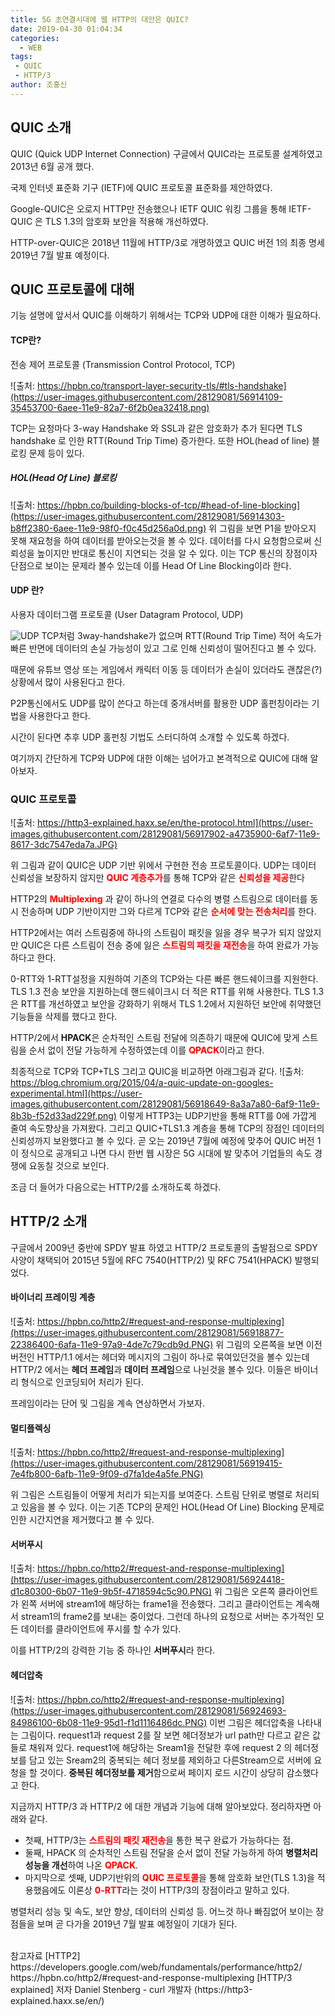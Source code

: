 ```yaml
---
title: 5G 초연결시대에 웹 HTTP의 대안은 QUIC?
date: 2019-04-30 01:04:34
categories:
  - WEB
tags:
 - QUIC
 - HTTP/3
author: 조홍신
---
```


## QUIC 소개 
QUIC (Quick UDP Internet Connection)
구글에서 QUIC라는 프로토콜 설계하였고 2013년 6월 공개 했다.

국제 인터넷 표준화 기구 (IETF)에 QUIC 프로토콜 표준화를 제안하였다.

Google-QUIC은 오로지 HTTP만 전송했으나 IETF QUIC 워킹 그룹을 통해 IETF-QUIC 은 TLS 1.3의 암호화 보안을 적용해 개선하였다.

HTTP-over-QUIC은 2018년 11월에 HTTP/3로 개명하였고 QUIC 버전 1의 최종 명세 2019년 7월 발표 예정이다.

## QUIC 프로토콜에 대해
기능 설명에 앞서서 QUIC를 이해하기 위해서는 TCP와 UDP에 대한 이해가 필요하다.

#### TCP란?
전송 제어 프로토콜
(Transmission Control Protocol, TCP)

![출처: https://hpbn.co/transport-layer-security-tls/#tls-handshake](https://user-images.githubusercontent.com/28129081/56914109-35453700-6aee-11e9-82a7-6f2b0ea32418.png)

TCP는 요청마다 3-way Handshake 와 SSL과 같은 암호화가 추가 된다면 TLS handshake 로 인한 RTT(Round Trip Time) 증가한다.
또한 HOL(head of line) 블로킹 문제 등이 있다.

##### HOL(Head Of Line) 블로킹
![출처: https://hpbn.co/building-blocks-of-tcp/#head-of-line-blocking](https://user-images.githubusercontent.com/28129081/56914303-b8ff2380-6aee-11e9-98f0-f0c45d256a0d.png)
 위 그림을 보면 P1을 받아오지 못해 재요청을 하여 데이터를 받아오는것을 볼 수 있다. 데이터를 다시 요청함으로써 신뢰성을 높이지만 반대로 통신이 지연되는 것을 알 수 있다.
이는 TCP 통신의 장점이자 단점으로 보이는 문제라 볼수 있는데 이를 Head Of Line Blocking이라 한다.

#### UDP 란?
사용자 데이터그램 프로토콜
(User Datagram Protocol, UDP)

![UDP](https://user-images.githubusercontent.com/28129081/56914420-067b9080-6aef-11e9-8752-c69a8028374d.png)
TCP처럼 3way-handshake가 없으며 RTT(Round Trip Time) 적어 속도가 빠른 반면에 데이터의 손실 가능성이 있고 그로 인해 신뢰성이 떨어진다고 볼 수 있다.

때문에 유튜브 영상 또는 게임에서 캐릭터 이동 등 데이터가 손실이 있더라도 괜찮은(?) 상황에서 많이 사용된다고 한다.

P2P통신에서도 UDP를 많이 쓴다고 하는데 중개서버를 활용한 UDP 홀펀칭이라는 기법을 사용한다고 한다.

시간이 된다면 추후 UDP 홀펀칭 기법도 스터디하여 소개할 수 있도록 하겠다.

여기까지 간단하게 TCP와 UDP에 대한 이해는 넘어가고 본격적으로 QUIC에 대해 알아보자.

### QUIC 프로토콜
![출처: https://http3-explained.haxx.se/en/the-protocol.html](https://user-images.githubusercontent.com/28129081/56917902-a4735900-6af7-11e9-8617-3dc7547eda7a.JPG)

위 그림과 같이 QUIC은 UDP 기반 위에서 구현한 전송 프로토콜이다. UDP는 데이터 신뢰성을 보장하지 않지만 <span style="color:red">**QUIC 계층추가**</span>를 통해 TCP와 같은 <span style="color:red">**신뢰성을 제공**</span>한다

HTTP2의 <span style="color:red">**Multiplexing**</span> 과 같이 하나의 연결로 다수의 병렬 스트림으로 데이터를 동시 전송하며 UDP 기반이지만 그와 다르게 TCP와 같은 <span style="color:red">**순서에 맞는 전송처리**</span>를 한다.

HTTP2에서는 여러 스트림중에 하나의 스트림이 패킷을 잃을 경우 복구가 되지 않았지만 QUIC은 다른 스트림이 전송 중에 잃은 <span style="color:red">**스트림의 패킷을 재전송**</span>을 하여 완료가 가능하다고 한다.

0-RTT와 1-RTT설정을 지원하여 기존의 TCP와는 다른 빠른 핸드쉐이크를 지원한다. TLS 1.3 전송 보안을 지원하는데 핸드쉐이크시 더 적은 RTT를 위해 사용한다.
TLS 1.3은 RTT를 개선하였고 보안을 강화하기 위해서 TLS 1.2에서 지원하던 보안에 취약했던 기능들을 삭제를 했다고 한다.

HTTP/2에서 **HPACK**은 순차적인 스트림 전달에 의존하기 때문에 QUIC에 맞게 스트림을 순서 없이 전달 가능하게 수정하였는데 이를 <span style="color:red">**QPACK**</span>이라고 한다.

최종적으로 TCP와 TCP+TLS 그리고 QUIC을 비교하면 아래그림과 같다.
![출처: https://blog.chromium.org/2015/04/a-quic-update-on-googles-experimental.html](https://user-images.githubusercontent.com/28129081/56918649-8a3a7a80-6af9-11e9-8b3b-f52d33ad229f.png)
이렇게 HTTP3는 UDP기반을 통해 RTT를 0에 가깝게 줄여 속도향상을 가져왔다. 그리고 QUIC+TLS1.3 계층을 통해 TCP의 장점인 데이터의 신뢰성까지 보완했다고 볼 수 있다.
곧 오는 2019년 7월에 예정에 맞추어 QUIC 버전 1 이 정식으로 공개되고 나면 다시 한번 웹 시장은 5G 시대에 발 맞추어 기업들의 속도 경쟁에 요동칠 것으로 보인다. 


조금 더 들어가 다음으로는 HTTP/2를 소개하도록 하겠다.
## HTTP/2 소개
구글에서 2009년 중반에 SPDY 발표 하였고 HTTP/2 프로토콜의 출발점으로 SPDY 사양이 채택되어 2015년 5월에 RFC 7540(HTTP/2) 및 RFC 7541(HPACK) 발행되었다.

#### 바이너리 프레이밍 계층
![출처: https://hpbn.co/http2/#request-and-response-multiplexing](https://user-images.githubusercontent.com/28129081/56918877-22386400-6afa-11e9-97a9-4de7c79cdb9d.PNG)
위 그림의 오른쪽을 보면 이전 버전인 HTTP/1.1 에서는 헤더와 메시지의 그림이 하나로 묶여있던것을 볼수 있는데 HTTP/2 에서는 **헤더 프레임**과 **데이터 프레임**으로 나뉜것을 볼수 있다. 이들은 바이너리 형식으로 인코딩되어 처리가 된다.

프레임이라는 단어 및 그림을 계속 연상하면서 가보자.

#### 멀티플렉싱
![출처: https://hpbn.co/http2/#request-and-response-multiplexing](https://user-images.githubusercontent.com/28129081/56919415-7e4fb800-6afb-11e9-9f09-d7fa1de4a5fe.PNG)

위 그림은 스트림들이 어떻게 처리가 되는지를 보여준다. 스트림 단위로 병렬로 처리되고 있음을 볼 수 있다. 
이는 기존 TCP의 문제인 HOL(Head Of Line) Blocking 문제로 인한 시간지연을 제거했다고 볼 수 있다.

#### 서버푸시
![출처: https://hpbn.co/http2/#request-and-response-multiplexing](https://user-images.githubusercontent.com/28129081/56924418-d1c80300-6b07-11e9-9b5f-4718594c5c90.PNG)
위 그림은 오른쪽 클라이언트가 왼쪽 서버에 stream1에 해당하는 frame1을 전송했다. 그리고 클라이언트는 계속해서 stream1의 frame2를 보내는 중이었다.
그런데 하나의 요청으로 서버는 추가적인 모든 데이터를 클라이언트에 푸시를 할 수가 있다.

이를 HTTP/2의 강력한 기능 중 하나인 **서버푸시**라 한다.

#### 헤더압축
![출처: https://hpbn.co/http2/#request-and-response-multiplexing](https://user-images.githubusercontent.com/28129081/56924693-84986100-6b08-11e9-95d1-f1d1116486dc.PNG)
이번 그림은 헤더압축을 나타내는 그림이다. request1과 request 2를 잘 보면 헤더정보가 url path만 다르고 같은 값들로 채워져 있다. 
request1에 해당하는 Sream1을 전달한 후에 request 2 의 헤더정보를 담고 있는 Sream2의 중복되는 헤더 정보를 제외하고 다른Stream으로 서버에 요청을 할 것이다.
**중복된 헤더정보를 제거**함으로써 페이지 로드 시간이 상당히 감소했다고 한다.

지금까지 HTTP/3 과 HTTP/2 에 대한 개념과 기능에 대해 알아보았다.
정리하자면 아래와 같다.
* 첫째, HTTP/3는 <span style="color:red">**스트림의 패킷 재전송**</span>을 통한 복구 완료가 가능하다는 점.
* 둘째, HPACK 의 순차적인 스트림 전달을 순서 없이 전달 가능하게 하여 **병렬처리 성능을 개선**하여 나온 <span style="color:red">**QPACK**</span>.
* 마지막으로 셋째, UDP기반위의 <span style="color:red">**QUIC 프로토콜**</span>을 통해 암호화 보안(TLS 1.3)을 적용했음에도 이론상 <span style="color:red">**0-RTT**</span>라는 것이 HTTP/3의 장점이라고 말하고 있다.

병렬처리 성능 및 속도, 보안 향상, 데이터의 신뢰성 등. 어느것 하나 빠짐없어 보이는 장점들을 보며 곧 다가올 2019년 7월 발표 예정일이 기대가 된다.


<br/>
<div style="font-size:14px;">
참고자료
[HTTP2]
https://developers.google.com/web/fundamentals/performance/http2/
https://hpbn.co/http2/#request-and-response-multiplexing
[HTTP/3 explained]
저자 Daniel Stenberg - curl 개발자 (https://http3-explained.haxx.se/en/)
</div>